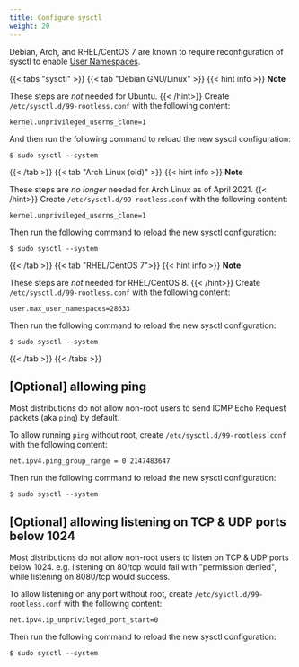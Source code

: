 ```yaml
---
title: Configure sysctl
weight: 20
---
```

Debian, Arch, and RHEL/CentOS 7 are known to require reconfiguration of sysctl
to enable [User Namespaces](/how-it-works/userns/).

{{< tabs "sysctl" >}}
{{< tab "Debian GNU/Linux" >}}
{{< hint info >}}
**Note**

These steps are *not* needed for Ubuntu.
{{< /hint>}}
Create `/etc/sysctl.d/99-rootless.conf` with the following content:
```
kernel.unprivileged_userns_clone=1
```

And then run the following command to reload the new sysctl configuration:
```console
$ sudo sysctl --system
```
{{< /tab >}}
{{< tab "Arch Linux (old)" >}}
{{< hint info >}}
**Note**

These steps are *no longer* needed for Arch Linux as of April 2021.
{{< /hint>}}
Create `/etc/sysctl.d/99-rootless.conf` with the following content:
```
kernel.unprivileged_userns_clone=1
```
Then run the following command to reload the new sysctl configuration:
```console
$ sudo sysctl --system
```
{{< /tab >}}
{{< tab "RHEL/CentOS 7">}}
{{< hint info >}}
**Note**

These steps are *not* needed for RHEL/CentOS 8.
{{< /hint>}}
Create `/etc/sysctl.d/99-rootless.conf` with the following content:
```
user.max_user_namespaces=28633
```
<!-- nobody knows the origin of the 28633 magic value, lol -->

Then run the following command to reload the new sysctl configuration:
```console
$ sudo sysctl --system
```

{{< /tab >}}
{{< /tabs >}}


## [Optional] allowing ping
Most distributions do not allow non-root users to send ICMP Echo Request packets (aka `ping`) by default.

To allow running `ping` without root, create `/etc/sysctl.d/99-rootless.conf` with the following content:
```
net.ipv4.ping_group_range = 0 2147483647
```

Then run the following command to reload the new sysctl configuration:
```console
$ sudo sysctl --system
```

## [Optional] allowing listening on TCP & UDP ports below 1024
Most distributions do not allow non-root users to listen on TCP & UDP ports below 1024.
e.g. listening on 80/tcp would fail with "permission denied", while listening on 8080/tcp would success.

To allow listening on any port without root, create `/etc/sysctl.d/99-rootless.conf` with the following content:
```
net.ipv4.ip_unprivileged_port_start=0
```

Then run the following command to reload the new sysctl configuration:
```console
$ sudo sysctl --system
```

